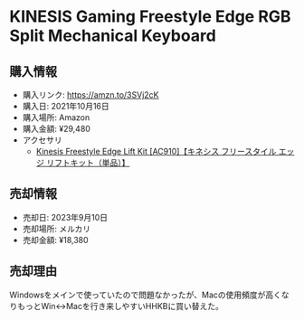 # KINESIS Gaming Freestyle Edge RGB Split Mechanical Keyboard
## 購入情報
- 購入リンク: <https://amzn.to/3SVj2cK>
- 購入日: 2021年10月16日
- 購入場所: Amazon
- 購入金額: ¥29,480
- アクセサリ
	- [Kinesis Freestyle Edge Lift Kit [AC910]【キネシス フリースタイル エッジ リフトキット（単品）】](https://amzn.to/48c8Lgs)
## 売却情報
- 売却日: 2023年9月10日
- 売却場所: メルカリ
- 売却金額: ¥18,380
## 売却理由
Windowsをメインで使っていたので問題なかったが、Macの使用頻度が高くなりもっとWin↔Macを行き来しやすいHHKBに買い替えた。